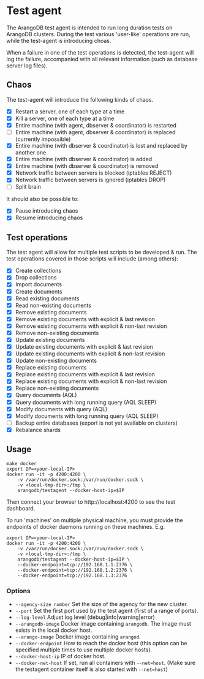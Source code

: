 # Test agent 

The ArangoDB test agent is intended to run long duration tests on ArangoDB clusters.
During the test various 'user-like' operations are run, while the test-agent is 
introducing choas.

When a failure in one of the test operations is detected, the test-agent will log the 
failure, accompanied with all relevant information (such as database server log files).

## Chaos 

The test-agent will introduce the following kinds of chaos.

- [x] Restart a server, one of each type at a time 
- [x] Kill a server, one of each type at a time 
- [x] Entire machine (with agent, dbserver & coordinator) is restarted 
- [ ] Entire machine (with agent, dbserver & coordinator) is replaced (currently impossible)
- [x] Entire machine (with dbserver & coordinator) is lost and replaced by another one 
- [x] Entire machine (with dbserver & coordinator) is added 
- [x] Entire machine (with dbserver & coordinator) is removed
- [x] Network traffic between servers is blocked (iptables REJECT)
- [x] Network traffic between servers is ignored (iptables DROP)
- [ ] Split brain

It should also be possible to:

- [x] Pause introducing chaos 
- [x] Resume introducing chaos 

## Test operations 

The test agent will allow for multiple test scripts to be developed & run.
The test operations covered in those scripts will include (among others):

- [x] Create collections 
- [x] Drop collections
- [x] Import documents 
- [x] Create documents
- [x] Read existing documents 
- [x] Read non-existing documents 
- [x] Remove existing documents 
- [x] Remove existing documents with explicit & last revision
- [x] Remove existing documents with explicit & non-last revision
- [x] Remove non-existing documents 
- [x] Update existing documents 
- [x] Update existing documents with explicit & last revision
- [x] Update existing documents with explicit & non-last revision
- [x] Update non-existing documents 
- [x] Replace existing documents 
- [x] Replace existing documents with explicit & last revision
- [x] Replace existing documents with explicit & non-last revision
- [x] Replace non-existing documents 
- [x] Query documents (AQL)
- [x] Query documents with long running query (AQL SLEEP)
- [x] Modify documents with query (AQL)
- [x] Modify documents with long running query (AQL SLEEP)
- [ ] Backup entire databases (export is not yet available on clusters)
- [x] Rebalance shards

## Usage 

```
make docker
export IP=<your-local-IP>
docker run -it -p 4200:4200 \
    -v /var/run/docker.sock:/var/run/docker.sock \
    -v <local-tmp-dir>:/tmp \
    arangodb/testagent --docker-host-ip=$IP
```

Then connect your browser to http://localhost:4200 to see the test dashboard.

To run 'machines' on multiple physical machine, you must provide the endpoints of docker daemons running on 
these machines. E.g.

```
export IP=<your-local-IP>
docker run -it -p 4200:4200 \
    -v /var/run/docker.sock:/var/run/docker.sock \
    -v <local-tmp-dir>:/tmp \
    arangodb/testagent --docker-host-ip=$IP \
    --docker-endpoint=tcp://192.168.1.1:2376 \
    --docker-endpoint=tcp://192.168.1.2:2376 \
    --docker-endpoint=tcp://192.168.1.3:2376
```

### Options 

- `--agency-size number` Set the size of the agency for the new cluster.
- `--port` Set the first port used by the test agent (first of a range of ports). 
- `--log-level` Adjust log level (debug|info|warning|error)
- `--arangodb-image` Docker image containing `arangodb`. The image must exists in the local docker host.
- `--arango-image` Docker image containing `arangod`.
- `--docker-endpoint` How to reach the docker host (this option can be specified multiple times to use multiple docker hosts).
- `--docker-host-ip` IP of docker host.
- `--docker-net-host` If set, run all containers with `--net=host`. (Make sure the testagent container itself is also started with `--net=host`)
